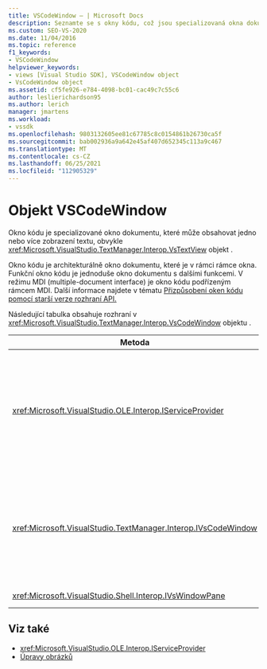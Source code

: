 ```yaml
---
title: VSCodeWindow – | Microsoft Docs
description: Seznamte se s okny kódu, což jsou specializovaná okna dokumentů, která mohou obsahovat jedno nebo více zobrazení textu, obvykle objekt VsTextView.
ms.custom: SEO-VS-2020
ms.date: 11/04/2016
ms.topic: reference
f1_keywords:
- VSCodeWindow
helpviewer_keywords:
- views [Visual Studio SDK], VSCodeWindow object
- VsCodeWindow object
ms.assetid: cf5fe926-e784-4098-bc01-cac49c7c55c6
author: leslierichardson95
ms.author: lerich
manager: jmartens
ms.workload:
- vssdk
ms.openlocfilehash: 9803132605ee81c67785c8c0154861b26730ca5f
ms.sourcegitcommit: bab002936a9a642e45af407d652345c113a9c467
ms.translationtype: MT
ms.contentlocale: cs-CZ
ms.lasthandoff: 06/25/2021
ms.locfileid: "112905329"
---
```

# <a name="vscodewindow-object"></a>Objekt VSCodeWindow
Okno kódu je specializované okno dokumentu, které může obsahovat jedno nebo více zobrazení textu, obvykle <xref:Microsoft.VisualStudio.TextManager.Interop.VsTextView> objekt .

 Okno kódu je architekturálně okno dokumentu, které je v rámci rámce okna. Funkční okno kódu je jednoduše okno dokumentu s dalšími funkcemi. V režimu MDI (multiple-document interface) je okno kódu podřízeným rámcem MDI. Další informace najdete v tématu [Přizpůsobení oken kódu pomocí starší verze rozhraní API.](/previous-versions/visualstudio/visual-studio-2015/extensibility/customizing-code-windows-by-using-the-legacy-api?preserve-view=true&view=vs-2015)

 Následující tabulka obsahuje rozhraní v <xref:Microsoft.VisualStudio.TextManager.Interop.VsCodeWindow> objektu .

|Metoda|Popis|
|------------|-----------------|
|<xref:Microsoft.VisualStudio.OLE.Interop.IServiceProvider>|Poskytuje obecný přístupový mechanismus pro vyhledání služby, kterou identifikuje globálně jedinečný identifikátor (GUID).|
|<xref:Microsoft.VisualStudio.TextManager.Interop.IVsCodeWindow>|Představuje podřízené rozhraní mdi (multiple document interface) obsahující jedno nebo více zobrazení kódu.|
|<xref:Microsoft.VisualStudio.Shell.Interop.IVsWindowPane>|Vyplní rámec okna.|

## <a name="see-also"></a>Viz také
- <xref:Microsoft.VisualStudio.OLE.Interop.IServiceProvider>
- [Úpravy obrázků](https://www.microsoft.com/download/details.aspx?id=55984)